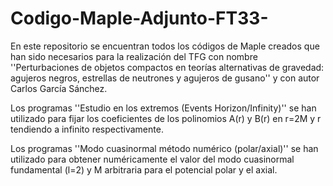 # Codigo-Maple-Adjunto-FT33-
En este repositorio se encuentran todos los códigos de Maple creados que han sido necesarios para la realización del TFG  con nombre ''Perturbaciones de objetos compactos en teorías  alternativas de gravedad: agujeros negros, estrellas de  neutrones y agujeros de gusano'' y con autor Carlos García Sánchez.

Los programas ''Estudio en los extremos (Events Horizon/Infinity)'' se han utilizado para fijar los coeficientes de los polinomios A(r) y B(r) en r=2M y r tendiendo a infinito respectivamente.

Los programas ''Modo cuasinormal método numérico (polar/axial)'' se han utilizado para obtener numéricamente el valor del modo cuasinormal fundamental (l=2) y M arbitraria para el potencial polar y el axial.
